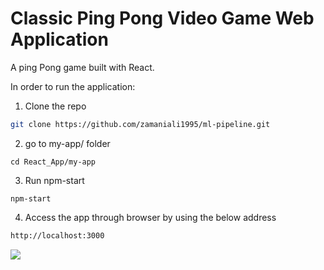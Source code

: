 # Classic Ping Pong Video Game Web Application

A ping Pong game built with React. 

In order to run the application:

1. Clone the repo
  ```sh
  git clone https://github.com/zamaniali1995/ml-pipeline.git
  ```

2. go to my-app/ folder
  ```
  cd React_App/my-app
  ```

3. Run npm-start
  ```
  npm-start
  ```

4. Access the app through browser by using the below address
  ```sh
  http://localhost:3000
  ```

<img src="my-app/public/screenshot"/>
